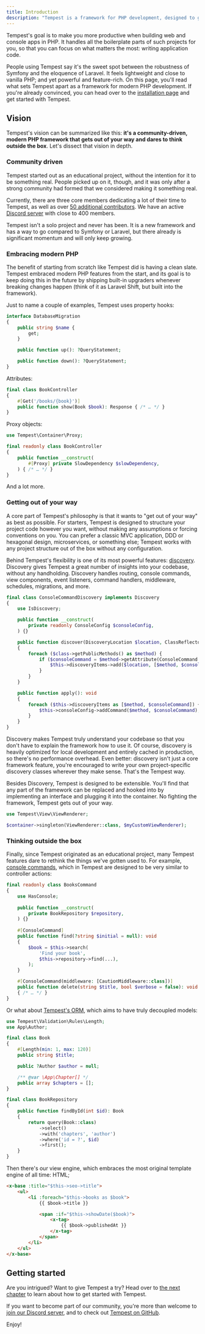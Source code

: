 ```yaml
---
title: Introduction
description: "Tempest is a framework for PHP development, designed to get out of your way. Its core philosophy is to help you focus on your application code, without being bothered hand-holding the framework."
---
```


Tempest's goal is to make you more productive when building web and console apps in PHP. It handles all the boilerplate parts of such projects for you, so that you can focus on what matters the most: writing application code.

People using Tempest say it's the sweet spot between the robustness of Symfony and the eloquence of Laravel. It feels lightweight and close to vanilla PHP; and yet powerful and feature-rich. On this page, you'll read what sets Tempest apart as a framework for modern PHP development. If you're already convinced, you can head over to the [installation page](../0-getting-started/02-installation.md) and get started with Tempest.

## Vision

Tempest's vision can be summarized like this: **it's a community-driven, modern PHP framework that gets out of your way and dares to think outside the box**. Let's dissect that vision in depth.

### Community driven

Tempest started out as an educational project, without the intention for it to be something real. People picked up on it, though, and it was only after a strong community had formed that we considered making it something real.

Currently, there are three core members dedicating a lot of their time to Tempest, as well as over [50 additional contributors](https://github.com/tempestphp/tempest-framework). We have an active [Discord server](/discord) with close to 400 members.

Tempest isn't a solo project and never has been. It is a new framework and has a way to go compared to Symfony or Laravel, but there already is significant momentum and will only keep growing.

### Embracing modern PHP

The benefit of starting from scratch like Tempest did is having a clean slate. Tempest embraced modern PHP features from the start, and its goal is to keep doing this in the future by shipping built-in upgraders whenever breaking changes happen (think of it as Laravel Shift, but built into the framework).

Just to name a couple of examples, Tempest uses property hooks:

```php
interface DatabaseMigration
{
    public string $name {
        get;
    }

    public function up(): ?QueryStatement;

    public function down(): ?QueryStatement;
}
```

Attributes:

```php
final class BookController
{
    #[Get('/books/{book}')]
    public function show(Book $book): Response { /* … */ }
}
```

Proxy objects:

```php
use Tempest\Container\Proxy;

final readonly class BookController
{
    public function __construct(
        #[Proxy] private SlowDependency $slowDependency,
    ) { /* … */ }
}
```

And a lot more.

### Getting out of your way

A core part of Tempest's philosophy is that it wants to "get out of your way" as best as possible. For starters, Tempest is designed to structure your project code however you want, without making any assumptions or forcing conventions on you. You can prefer a classic MVC application, DDD or hexagonal design, microservices, or something else; Tempest works with any project structure out of the box without any configuration.

Behind Tempest's flexibility is one of its most powerful features: [discovery](../internals/discovery). Discovery gives Tempest a great number of insights into your codebase, without any handholding. Discovery handles routing, console commands, view components, event listeners, command handlers, middleware, schedules, migrations, and more.

```php
final class ConsoleCommandDiscovery implements Discovery
{
    use IsDiscovery;

    public function __construct(
        private readonly ConsoleConfig $consoleConfig,
    ) {}

    public function discover(DiscoveryLocation $location, ClassReflector $class): void
    {
        foreach ($class->getPublicMethods() as $method) {
            if ($consoleCommand = $method->getAttribute(ConsoleCommand::class)) {
                $this->discoveryItems->add($location, [$method, $consoleCommand]);
            }
        }
    }

    public function apply(): void
    {
        foreach ($this->discoveryItems as [$method, $consoleCommand]) {
            $this->consoleConfig->addCommand($method, $consoleCommand);
        }
    }
}
```

Discovery makes Tempest truly understand your codebase so that you don't have to explain the framework how to use it. Of course, discovery is heavily optimized for local development and entirely cached in production, so there's no performance overhead. Even better: discovery isn't just a core framework feature, you're encouraged to write your own project-specific discovery classes wherever they make sense. That's the Tempest way.

Besides Discovery, Tempest is designed to be extensible. You'll find that any part of the framework can be replaced and hooked into by implementing an interface and plugging it into the container. No fighting the framework, Tempest gets out of your way.

```php
use Tempest\View\ViewRenderer;

$container->singleton(ViewRenderer::class, $myCustomViewRenderer);
```

### Thinking outside the box

Finally, since Tempest originated as an educational project, many Tempest features dare to rethink the things we've gotten used to. For example, [console commands](../1-essentials/04-console-commands), which in Tempest are designed to be very similar to controller actions:

```php
final readonly class BooksCommand
{
    use HasConsole;
    
    public function __construct(
        private BookRepository $repository,
    ) {}
    
    #[ConsoleCommand]
    public function find(?string $initial = null): void
    {
        $book = $this->search(
            'Find your book',
            $this->repository->find(...),
        );
    }

    #[ConsoleCommand(middleware: [CautionMiddleware::class])]
    public function delete(string $title, bool $verbose = false): void 
    { /* … */ }
}
```

Or what about [Tempest's ORM](../1-essentials/03-database), which aims to have truly decoupled models:

```php
use Tempest\Validation\Rules\Length;
use App\Author;

final class Book
{
    #[Length(min: 1, max: 120)]
    public string $title;

    public ?Author $author = null;

    /** @var \App\Chapter[] */
    public array $chapters = [];
}
```

```php
final class BookRepository
{
    public function findById(int $id): Book
    {
        return query(Book::class)
            ->select()
            ->with('chapters', 'author')
            ->where('id = ?', $id)
            ->first();
    }
}
```

Then there's our view engine, which embraces the most original template engine of all time: HTML;

```html
<x-base :title="$this->seo->title">
    <ul>
        <li :foreach="$this->books as $book">
            {{ $book->title }}

            <span :if="$this->showDate($book)">
                <x-tag>
                    {{ $book->publishedAt }}
                </x-tag>
            </span>
        </li>
    </ul>
</x-base>
```

## Getting started

Are you intrigued? Want to give Tempest a try? Head over to [the next chapter](../0-getting-started/02-installation.md) to learn about how to get started with Tempest.

If you want to become part of our community, you're more than welcome to [join our Discord server](/discord), and to check out [Tempest on GitHub](https://github.com/tempestphp/tempest-framework).

Enjoy!
